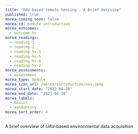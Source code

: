```yaml
---
title: "UAV based remote Sensing - A Brief Overview"
published: true
morea_coming_soon: false
morea_id: module-introduction
morea_outcomes:
  - outcome-hs
morea_readings:
  - reading-1
  - reading-2
  - reading-hs-1  
  - reading-hs-5   
  - reading-hs-0
  - reading-hs-2  
morea_assessments:
  - assessment
morea_type: module
morea_icon_url: /morea/introduction/oss.jpeg
morea_start_date: "2022-04-20"
morea_end_date: "2021-04-28"
morea_labels: 
  - basics
  - mandantory
morea_sort_order: 4
---
```


A brief overview of UAV-based environmental data acquisition